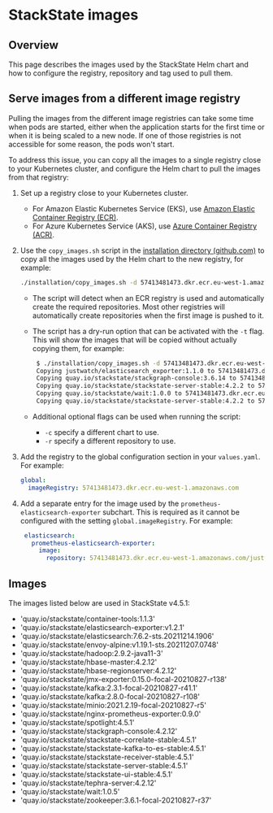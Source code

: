 # StackState images

## Overview

This page describes the images used by the StackState Helm chart and how to configure the registry, repository and tag used to pull them.

## Serve images from a different image registry

Pulling the images from the different image registries can take some time when pods are started, either when the application starts for the first time or when it is being scaled to a new node. If one of those registries is not accessible for some reason, the pods won't start.

To address this issue, you can copy all the images to a single registry close to your Kubernetes cluster, and configure the Helm chart to pull the images from that registry:

1. Set up a registry close to your Kubernetes cluster.
   * For Amazon Elastic Kubernetes Service (EKS), use [Amazon Elastic Container Registry (ECR)](https://aws.amazon.com/ecr/).
   * For Azure Kubernetes Service (AKS), use [Azure Container Registry (ACR)](https://azure.microsoft.com/en-us/services/container-registry/).
2.  Use the `copy_images.sh` script in the [installation directory (github.com)](https://github.com/StackVista/helm-charts/tree/master/stable/stackstate/installation) to copy all the images used by the Helm chart to the new registry, for example:

    ```bash
    ./installation/copy_images.sh -d 57413481473.dkr.ecr.eu-west-1.amazonaws.com
    
    ```

    * The script will detect when an ECR registry is used and automatically create the required repositories. Most other registries will automatically create repositories when the first image is pushed to it.
    *   The script has a dry-run option that can be activated with the `-t` flag. This will show the images that will be copied without actually copying them, for example:

        ```bash
         $ ./installation/copy_images.sh -d 57413481473.dkr.ecr.eu-west-1.amazonaws.com -t
         Copying justwatch/elasticsearch_exporter:1.1.0 to 57413481473.dkr.ecr.eu-west-1.amazonaws.com/justwatch/elasticsearch_exporter:1.1.0 (dry-run)
         Copying quay.io/stackstate/stackgraph-console:3.6.14 to 57413481473.dkr.ecr.eu-west-1.amazonaws.com/stackstate/stackgraph-console:3.6.14 (dry-run)
         Copying quay.io/stackstate/stackstate-server-stable:4.2.2 to 57413481473.dkr.ecr.eu-west-1.amazonaws.com/stackstate/stackstate-server-stable:4.2.2 (dry-run)
         Copying quay.io/stackstate/wait:1.0.0 to 57413481473.dkr.ecr.eu-west-1.amazonaws.com/stackstate/wait:1.0.0 (dry-run)
         Copying quay.io/stackstate/stackstate-server-stable:4.2.2 to 57413481473.dkr.ecr.eu-west-1.amazonaws.com/stackstate/stackstate-server-stable:4.2.2 (dry-run)
        
        ```
    * Additional optional flags can be used when running the script:
      * `-c` specify a different chart to use.
      * `-r` specify a different repository to use.
3.  Add the registry to the global configuration section in your `values.yaml`. For example:

    ```yaml
    global:
      imageRegistry: 57413481473.dkr.ecr.eu-west-1.amazonaws.com
    ```
4.  Add a separate entry for the image used by the `prometheus-elasticsearch-exporter` subchart. This is required as it cannot be configured with the setting `global.imageRegistry`. For example:

    ```yaml
     elasticsearch:
       prometheus-elasticsearch-exporter:
         image:
           repository: 57413481473.dkr.ecr.eu-west-1.amazonaws.com/justwatch/elasticsearch_exporter
    ```

## Images

The images listed below are used in StackState v4.5.1:

* 'quay.io/stackstate/container-tools:1.1.3'
* 'quay.io/stackstate/elasticsearch-exporter:v1.2.1'
* 'quay.io/stackstate/elasticsearch:7.6.2-sts.20211214.1906'
* 'quay.io/stackstate/envoy-alpine:v1.19.1-sts.20211207.0748'
* 'quay.io/stackstate/hadoop:2.9.2-java11-3'
* 'quay.io/stackstate/hbase-master:4.2.12'
* 'quay.io/stackstate/hbase-regionserver:4.2.12'
* 'quay.io/stackstate/jmx-exporter:0.15.0-focal-20210827-r138'
* 'quay.io/stackstate/kafka:2.3.1-focal-20210827-r41.1'
* 'quay.io/stackstate/kafka:2.8.0-focal-20210827-r108'
* 'quay.io/stackstate/minio:2021.2.19-focal-20210827-r5'
* 'quay.io/stackstate/nginx-prometheus-exporter:0.9.0'
* 'quay.io/stackstate/spotlight:4.5.1'
* 'quay.io/stackstate/stackgraph-console:4.2.12'
* 'quay.io/stackstate/stackstate-correlate-stable:4.5.1'
* 'quay.io/stackstate/stackstate-kafka-to-es-stable:4.5.1'
* 'quay.io/stackstate/stackstate-receiver-stable:4.5.1'
* 'quay.io/stackstate/stackstate-server-stable:4.5.1'
* 'quay.io/stackstate/stackstate-ui-stable:4.5.1'
* 'quay.io/stackstate/tephra-server:4.2.12'
* 'quay.io/stackstate/wait:1.0.5'
* 'quay.io/stackstate/zookeeper:3.6.1-focal-20210827-r37'